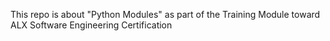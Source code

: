 This repo is about "Python Modules" as part of the Training Module toward ALX Software Engineering Certification 
